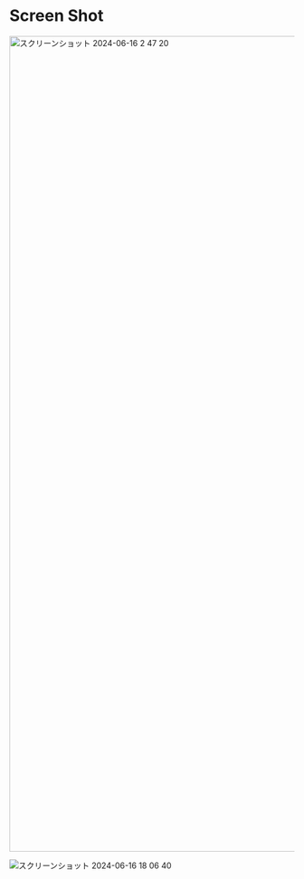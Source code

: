 # Screen Shot
<img width="1440" alt="スクリーンショット 2024-06-16 2 47 20" src="https://github.com/tkkwa01/vimrc/assets/130450932/185d759d-e253-4207-8e2b-413d54c3aa9d">

![スクリーンショット 2024-06-16 18 06 40](https://github.com/tkkwa01/vimrc/assets/130450932/a27e17cd-9ad6-44d2-bcf1-e5e5389943d8)
